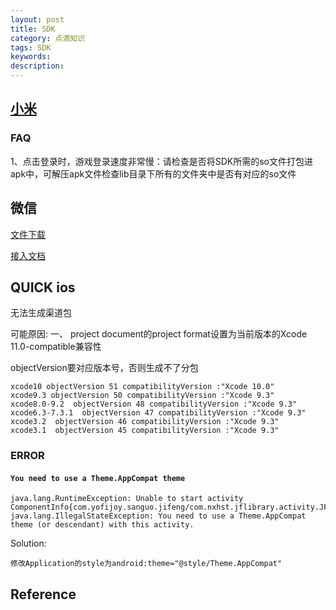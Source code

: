```yaml
---
layout: post
title: SDK
category: 点滴知识
tags: SDK
keywords: 
description: 
---
```


## [小米](https://dev.mi.com/console/doc/detail?pId=1201)

### FAQ

1、点击登录时，游戏登录速度非常慢：请检查是否将SDK所需的so文件打包进apk中，可解压apk文件检查lib目录下所有的文件夹中是否有对应的so文件



## 微信

[文件下载](https://open.weixin.qq.com/cgi-bin/showdocument?action=dir_list&t=resource/res_list&verify=1&id=open1419319164&token=&lang=zh_CN)

[接入文档](https://open.weixin.qq.com/cgi-bin/showdocument?action=dir_list&t=resource/res_list&verify=1&id=1417694084&token=&lang=zh_CN)


## QUICK ios

无法生成渠道包

可能原因:
一、 project document的project format设置为当前版本的Xcode 11.0-compatible兼容性

objectVersion要对应版本号，否则生成不了分包
```
xcode10 objectVersion 51 compatibilityVersion :"Xcode 10.0"
xcode9.3 objectVersion 50 compatibilityVersion :"Xcode 9.3"
xcode8.0-9.2  objectVersion 48 compatibilityVersion :"Xcode 9.3"
xcode6.3-7.3.1  objectVersion 47 compatibilityVersion :"Xcode 9.3"
xcode3.2  objectVersion 46 compatibilityVersion :"Xcode 9.3"
xcode3.1  objectVersion 45 compatibilityVersion :"Xcode 9.3"
```

### ERROR

#### `You need to use a Theme.AppCompat theme`

```
java.lang.RuntimeException: Unable to start activity ComponentInfo{com.yofijoy.sanguo.jifeng/com.nxhst.jflibrary.activity.JFLoginActivity}: java.lang.IllegalStateException: You need to use a Theme.AppCompat theme (or descendant) with this activity.
```

Solution:
```
修改Application的style为android:theme="@style/Theme.AppCompat"
```

## Reference
